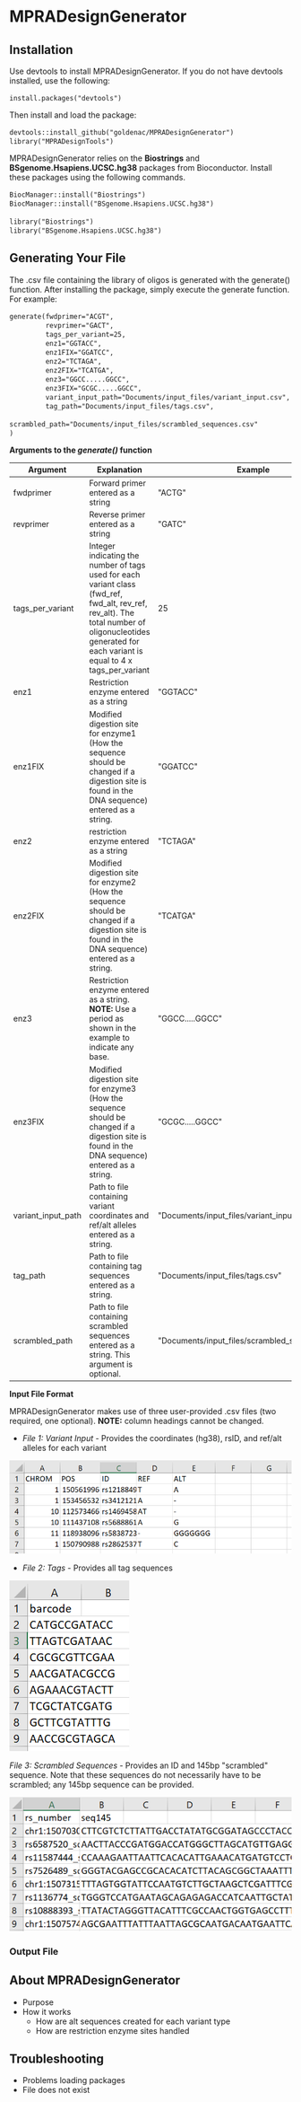 # MPRADesignGenerator


## Installation ##

Use devtools to install MPRADesignGenerator. If you do not have devtools installed, use the following:
```
install.packages("devtools")
```
Then install and load the package:
```
devtools::install_github("goldenac/MPRADesignGenerator")
library("MPRADesignTools")
```
MPRADesignGenerator relies on the **Biostrings** and **BSgenome.Hsapiens.UCSC.hg38** packages from Bioconductor. Install these packages using the following commands.
```
BiocManager::install("Biostrings")
BiocManager::install("BSgenome.Hsapiens.UCSC.hg38")

library("Biostrings")
library("BSgenome.Hsapiens.UCSC.hg38")
```

## Generating Your File ##

The .csv file containing the library of oligos is generated with the generate() function. After installing the package, simply execute the generate function. For example:
```
generate(fwdprimer="ACGT",
         revprimer="GACT",
         tags_per_variant=25,
         enz1="GGTACC",
         enz1FIX="GGATCC",
         enz2="TCTAGA",
         enz2FIX="TCATGA",
         enz3="GGCC.....GGCC",
         enz3FIX="GCGC.....GGCC",
         variant_input_path="Documents/input_files/variant_input.csv",
         tag_path="Documents/input_files/tags.csv",
         scrambled_path="Documents/input_files/scrambled_sequences.csv"
)
```

**Arguments to the *generate()* function**

Argument | Explanation | Example
---- | ---- | ----
fwdprimer | Forward primer entered as a string | "ACTG"
revprimer | Reverse primer entered as a string | "GATC" 
tags_per_variant | Integer indicating the number of tags used for each variant class (fwd_ref, fwd_alt, rev_ref, rev_alt). The total number of oligonucleotides generated for each variant is equal to 4 x tags_per_variant | 25
enz1 | Restriction enzyme entered as a string | "GGTACC"
enz1FIX | Modified digestion site for enzyme1 (How the sequence should be changed if a digestion site is found in the DNA sequence) entered as a string. | "GGATCC"
enz2 | restriction enzyme entered as a string | "TCTAGA"
enz2FIX | Modified digestion site for enzyme2 (How the sequence should be changed if a digestion site is found in the DNA sequence) entered as a string.| "TCATGA"
enz3 | Restriction enzyme entered as a string. **NOTE:** Use a period as shown in the example to indicate any base. | "GGCC.....GGCC"
enz3FIX | Modified digestion site for enzyme3 (How the sequence should be changed if a digestion site is found in the DNA sequence) entered as a string. | "GCGC.....GGCC"
variant_input_path | Path to file containing variant coordinates and ref/alt alleles entered as a string. | "Documents/input_files/variant_input.csv"
tag_path | Path to file containing tag sequences entered as a string. | "Documents/input_files/tags.csv"
scrambled_path | Path to file containing scrambled sequences entered as a string. This argument is optional. | "Documents/input_files/scrambled_sequences.csv"

**Input File Format**

MPRADesignGenerator makes use of three user-provided .csv files (two required, one optional). **NOTE:** column headings cannot be changed.

- *File 1: Variant Input* - Provides the coordinates (hg38), rsID, and ref/alt alleles for each variant
    
![This is an image](./file_input_format/variant_input_format.PNG) 
   
- *File 2: Tags* - Provides all tag sequences
    
![image](./file_input_format/tags_format.PNG)
    
*File 3: Scrambled Sequences* - Provides an ID and 145bp "scrambled" sequence. Note that these sequences do not necessarily have to be scrambled; any 145bp sequence can be provided.
    
![image](./file_input_format/scrambled_sequences_format.PNG)


### Output File ###


## About MPRADesignGenerator ##

- Purpose
- How it works
    * How are alt sequences created for each variant type
    * How are restriction enzyme sites handled


## Troubleshooting ##

- Problems loading packages
- File does not exist
